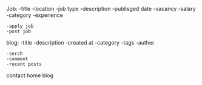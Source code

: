 Job:
    -title
    -location
    -job type
    -description 
    -publisged date 
    -vacancy 
    -salary 
    -category
    -experience 
     

    -apply job 
    -post job 

blog:
    -title
    -description 
    -created at 
    -category 
    -tags 
    -auther
    

    -serch 
    -comment 
    -recent posts 
contact
home
blog 


